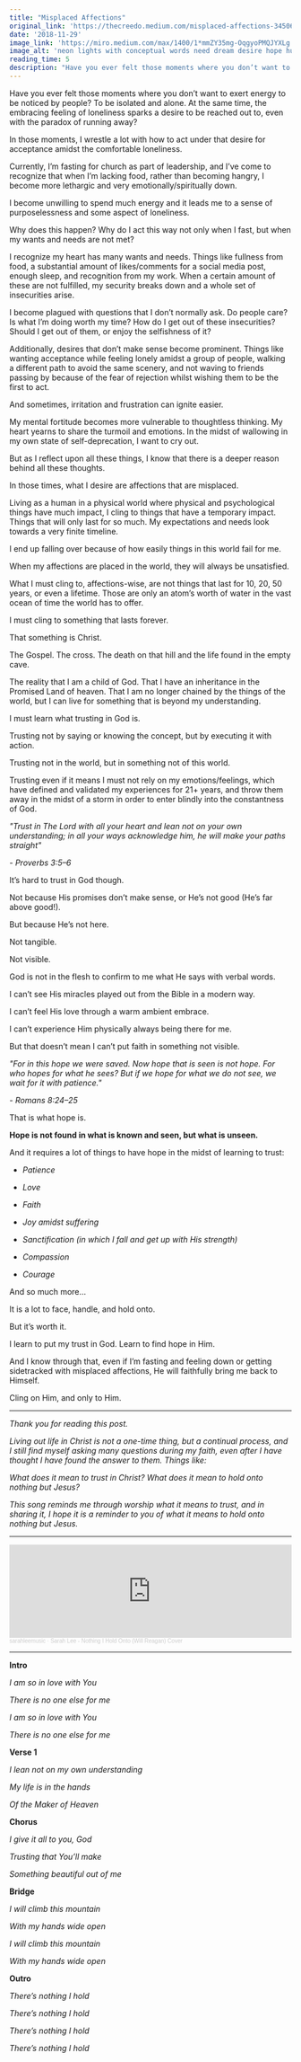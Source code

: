 ```yaml
---
title: "Misplaced Affections"
original_link: 'https://thecreedo.medium.com/misplaced-affections-34506e60d35b'
date: '2018-11-29'
image_link: 'https://miro.medium.com/max/1400/1*mmZY35mg-OqgyoPMQJYXLg.jpeg'
image_alt: 'neon lights with conceptual words need dream desire hope human'
reading_time: 5
description: "Have you ever felt those moments where you don’t want to exert energy to be noticed by people? To be isolated and alone. At the same time, the embracing feeling of loneliness sparks a desire to be reached out to, even with the paradox of running away?"
---
```

Have you ever felt those moments where you don’t want to exert energy to be noticed by people? To be isolated and alone. At the same time, the embracing feeling of loneliness sparks a desire to be reached out to, even with the paradox of running away?

In those moments, I wrestle a lot with how to act under that desire for acceptance amidst the comfortable loneliness.

Currently, I’m fasting for church as part of leadership, and I’ve come to recognize that when I’m lacking food, rather than becoming hangry, I become more lethargic and very emotionally/spiritually down.

I become unwilling to spend much energy and it leads me to a sense of purposelessness and some aspect of loneliness.

Why does this happen? Why do I act this way not only when I fast, but when my wants and needs are not met?

I recognize my heart has many wants and needs. Things like fullness from food, a substantial amount of likes/comments for a social media post, enough sleep, and recognition from my work. When a certain amount of these are not fulfilled, my security breaks down and a whole set of insecurities arise.

I become plagued with questions that I don’t normally ask. Do people care? Is what I’m doing worth my time? How do I get out of these insecurities? Should I get out of them, or enjoy the selfishness of it?

Additionally, desires that don’t make sense become prominent. Things like wanting acceptance while feeling lonely amidst a group of people, walking a different path to avoid the same scenery, and not waving to friends passing by because of the fear of rejection whilst wishing them to be the first to act.

And sometimes, irritation and frustration can ignite easier.

My mental fortitude becomes more vulnerable to thoughtless thinking. My heart yearns to share the turmoil and emotions. In the midst of wallowing in my own state of self-deprecation, I want to cry out.

But as I reflect upon all these things, I know that there is a deeper reason behind all these thoughts.

In those times, what I desire are affections that are misplaced.

Living as a human in a physical world where physical and psychological things have much impact, I cling to things that have a temporary impact. Things that will only last for so much. My expectations and needs look towards a very finite timeline.

I end up falling over because of how easily things in this world fail for me.

When my affections are placed in the world, they will always be unsatisfied.

What I must cling to, affections-wise, are not things that last for 10, 20, 50 years, or even a lifetime. Those are only an atom’s worth of water in the vast ocean of time the world has to offer.

I must cling to something that lasts forever.

That something is Christ.

The Gospel. The cross. The death on that hill and the life found in the empty cave.

The reality that I am a child of God. That I have an inheritance in the Promised Land of heaven. That I am no longer chained by the things of the world, but I can live for something that is beyond my understanding.

I must learn what trusting in God is.

Trusting not by saying or knowing the concept, but by executing it with action.

Trusting not in the world, but in something not of this world.

Trusting even if it means I must not rely on my emotions/feelings, which have defined and validated my experiences for 21+ years, and throw them away in the midst of a storm in order to enter blindly into the constantness of God.

_"Trust in The Lord with all your heart and lean not on your own understanding; in all your ways acknowledge him, he will make your paths straight"_

_- Proverbs 3:5–6_

It’s hard to trust in God though.

Not because His promises don’t make sense, or He’s not good (He’s far above good!).

But because He’s not here.

Not tangible.

Not visible.

God is not in the flesh to confirm to me what He says with verbal words.

I can’t see His miracles played out from the Bible in a modern way.

I can’t feel His love through a warm ambient embrace.

I can’t experience Him physically always being there for me.

But that doesn’t mean I can’t put faith in something not visible.

_"For in this hope we were saved. Now hope that is seen is not hope. For who hopes for what he sees? But if we hope for what we do not see, we wait for it with patience."_

_- Romans 8:24–25_

That is what hope is.

**Hope is not found in what is known and seen, but what is unseen.**

And it requires a lot of things to have hope in the midst of learning to trust:

- _Patience_

- _Love_

- _Faith_

- _Joy amidst suffering_

- _Sanctification (in which I fall and get up with His strength)_

- _Compassion_

- _Courage_

And so much more...

It is a lot to face, handle, and hold onto.

But it’s worth it.

I learn to put my trust in God. Learn to find hope in Him.

And I know through that, even if I’m fasting and feeling down or getting sidetracked with misplaced affections, He will faithfully bring me back to Himself.

Cling on Him, and only to Him.

---

_Thank you for reading this post._

_Living out life in Christ is not a one-time thing, but a continual process, and I still find myself asking many questions during my faith, even after I have thought I have found the answer to them. Things like:_

_What does it mean to trust in Christ? What does it mean to hold onto nothing but Jesus?_

_This song reminds me through worship what it means to trust, and in sharing it, I hope it is a reminder to you of what it means to hold onto nothing but Jesus._

---

<iframe width="100%" height="166" scrolling="no" frameBorder="no" allow="autoplay" src="https://w.soundcloud.com/player/?url=https%3A//api.soundcloud.com/tracks/182328715&color=ff5500"></iframe><div style="font-size: 10px; color: #cccccc;line-break: anywhere;word-break: normal;overflow: hidden;white-space: nowrap;text-overflow: ellipsis; font-family: Interstate,Lucida Grande,Lucida Sans Unicode,Lucida Sans,Garuda,Verdana,Tahoma,sans-serif;font-weight: 100;"><a href="https://soundcloud.com/thesarahtree" title="sarahleemusic" target="_blank" style="color: #cccccc; text-decoration: none;">sarahleemusic</a> · <a href="https://soundcloud.com/thesarahtree/sarah-lee-nothing-i-hold-on-to-climb" title="Sarah Lee - Nothing I Hold Onto (Will Reagan) Cover" target="_blank" style="color: #cccccc; text-decoration: none;">Sarah Lee - Nothing I Hold Onto (Will Reagan) Cover</a></div>

---

**Intro**

_I am so in love with You_

_There is no one else for me_

_I am so in love with You_

_There is no one else for me_

**Verse 1**

_I lean not on my own understanding_

_My life is in the hands_

_Of the Maker of Heaven_

**Chorus**

_I give it all to you, God_

_Trusting that You’ll make_

_Something beautiful out of me_

**Bridge**

_I will climb this mountain_

_With my hands wide open_

_I will climb this mountain_

_With my hands wide open_

**Outro**

_There’s nothing I hold_

_There’s nothing I hold_

_There’s nothing I hold_

_There’s nothing I hold_